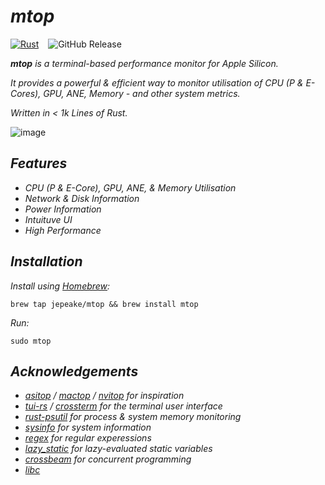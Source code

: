 # _mtop_

[![Rust](https://img.shields.io/badge/Rust-%23000000.svg?e&logo=rust&logoColor=white)](#) &ensp; ![GitHub Release](https://img.shields.io/github/v/release/jepeake/mtop) 

_**mtop** is a terminal-based performance monitor for Apple Silicon._

_It provides a powerful & efficient way to monitor utilisation of CPU (P & E-Cores), GPU, ANE, Memory - and other system metrics._

_Written in < 1k Lines of Rust._

![image](https://github.com/user-attachments/assets/b46233df-f051-46ce-8d45-8f23f293f83d)


## _Features_

- _CPU (P & E-Core), GPU, ANE, & Memory Utilisation_
- _Network & Disk Information_
- _Power Information_
- _Intuituve UI_
- _High Performance_

## _Installation_

_Install using [Homebrew](https://brew.sh):_

```brew tap jepeake/mtop && brew install mtop```

_Run:_

```sudo mtop```

## _Acknowledgements_

- _[asitop](https://github.com/tlkh/asitop) / [mactop](https://github.com/context-labs/mactop) / [nvitop](https://github.com/XuehaiPan/nvitop) for inspiration_
- _[tui-rs](https://github.com/fdehau/tui-rs) / [crossterm](https://github.com/crossterm-rs/crossterm) for the terminal user interface_
- _[rust-psutil](https://github.com/rust-psutil/rust-psutil) for process & system memory monitoring_
- _[sysinfo](https://github.com/GuillaumeGomez/sysinfo) for system information_
- _[regex](https://github.com/rust-lang/regex) for regular experessions_
- _[lazy_static](https://github.com/rust-lang-nursery/lazy-static.rs) for lazy-evaluated static variables_
- _[crossbeam](https://github.com/crossbeam-rs/crossbeam) for concurrent programming_
- _[libc](https://github.com/rust-lang/libc)_
